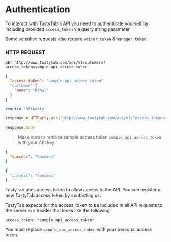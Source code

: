 # Authentication

To interact with TastyTab's API you need to authenticate yourself by including provided `access_token` via query string parameter.

Some sensitive requests also require `waiter_token` & `manager_token`.

### HTTP REQUEST
`GET http://www.tastytab.com/api/v1/cutomers?access_token=sample_api_access_token`


```json
{
  "access_token": "sample_api_access_token"
  "customer" {
    "name": "Rahul"
  }
}
```

```ruby
require 'httparty'

response = HTTParty.get('http://www.tastytab.com/api/v1/?access_token=sample_api_access_token')

response.body
```


> Make sure to replace sample access token `sample_api_access_token` with your API key.

```json
{
  "success": "Success"
}
```

```ruby
{
  "success": "Success"
}
```


TastyTab uses access token to allow access to the API. You can register a new TastyTab access token by contacting us.

TastyTab expects for the access_token to be included in all API requests to the server in a header that looks like the following:

`access_token: "sample_api_access_token"`

<aside class="notice">
You must replace <code>sample_api_access_token</code> with your personal access token.
</aside>
